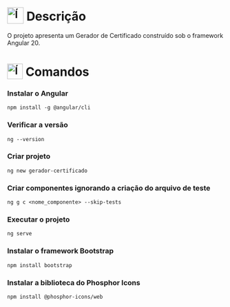 # <sub><img src="https://github.com/user-attachments/assets/60f6e980-0bed-4df6-970b-16059659ee78" alt="Ícone de descrição" width="38"></sub> Descrição
O projeto apresenta um Gerador de Certificado construído sob o framework Angular 20.

# <sub><img src="https://github.com/user-attachments/assets/6d7dde36-c2de-46fe-801e-3acb3620a552" alt="Ícone do terminal" width="36"></sub> Comandos
### Instalar o Angular
```
npm install -g @angular/cli
```

### Verificar a versão
```
ng --version
```

### Criar projeto
```
ng new gerador-certificado
```

### Criar componentes ignorando a criação do arquivo de teste
```
ng g c <nome_componente> --skip-tests
```

### Executar o projeto
```
ng serve
```

### Instalar o framework Bootstrap
```
npm install bootstrap
```

### Instalar a biblioteca do Phosphor Icons
```
npm install @phosphor-icons/web
```
